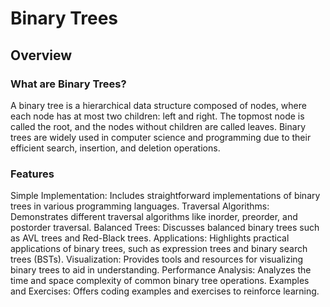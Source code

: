 # Binary Trees

## Overview

### What are Binary Trees?

A binary tree is a hierarchical data structure composed of nodes, where each node has at most two children: left and right. The topmost node is called the root, and the nodes without children are called leaves. Binary trees are widely used in computer science and programming due to their efficient search, insertion, and deletion operations.

### Features

Simple Implementation: Includes straightforward implementations of binary trees in various programming languages.
Traversal Algorithms: Demonstrates different traversal algorithms like inorder, preorder, and postorder traversal.
Balanced Trees: Discusses balanced binary trees such as AVL trees and Red-Black trees.
Applications: Highlights practical applications of binary trees, such as expression trees and binary search trees (BSTs).
Visualization: Provides tools and resources for visualizing binary trees to aid in understanding.
Performance Analysis: Analyzes the time and space complexity of common binary tree operations.
Examples and Exercises: Offers coding examples and exercises to reinforce learning.

